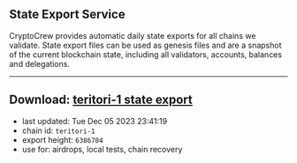 ## State Export Service
CryptoCrew provides automatic daily state exports for all chains we validate. State export files can be used as genesis files and are a snapshot of the current blockchain state, including all validators, accounts, balances and delegations.

---
**Download: [teritori-1 state export](https://dl.ccvalidators.com/SERVICE/teritori/teritori-1_export_6386704.json)**
---

- last updated: Tue Dec 05 2023 23:41:19
- chain id: `teritori-1`
- export height: `6386704`
- use for: airdrops, local tests, chain recovery
